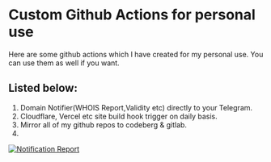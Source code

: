 # Custom Github Actions for personal use
 Here are some github actions which I have created for my personal use. You can use them as well if you want. 

## Listed below:
1. Domain Notifier(WHOIS Report,Validity etc) directly to your Telegram.
2. Cloudflare, Vercel etc site build hook trigger on daily basis.
3. Mirror all of my github repos to codeberg & gitlab.
4.  

[![Notification Report](https://github.com/abusayed0206/domain-notifier/actions/workflows/whois_report.yml/badge.svg)](https://github.com/abusayed0206/domain-notifier/actions/workflows/whois_report.yml)